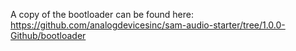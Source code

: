 A copy of the bootloader can be found here: https://github.com/analogdevicesinc/sam-audio-starter/tree/1.0.0-Github/bootloader
